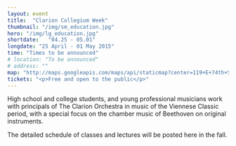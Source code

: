 ```yaml
---
layout: event
title:  "Clarion Collegium Week"
thumbnail: "/img/sm_education.jpg"
hero: "/img/lg_education.jpg"
shortdate:   "04.25 - 05.01"
longdate: "25 April - 01 May 2015"
time: "Times to be announced"
# location: "To be announced"
# address: ""
map: "http://maps.googleapis.com/maps/api/staticmap?center=119+E+74th+St,+New+York,+NY+10021&zoom=9&size=700x300&maptype=roadmap&visual_refresh=true&markers=color:green%7Clabel:A%7C40.772257,-73.961974&sensor=false"
tickets: "<p>Free and open to the public</p>"
---
```


High school and college students, and young professional musicians work with principals of The Clarion Orchestra in music of the Viennese Classic period, with a special focus on the chamber music of Beethoven on original instruments.

The detailed schedule of classes and lectures will be posted here in the fall.
